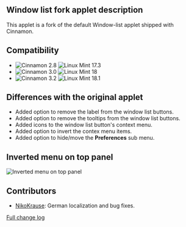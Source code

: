 ## Window list fork applet description

This applet is a fork of the default Window-list applet shipped with Cinnamon.

## Compatibility

- ![Cinnamon 2.8](https://odyseus.github.io/CinnamonTools/lib/MyBadges/Cinnamon-2.8.svg) ![Linux Mint 17.3](https://odyseus.github.io/CinnamonTools/lib/MyBadges/Linux_Mint-17.3.svg)
- ![Cinnamon 3.0](https://odyseus.github.io/CinnamonTools/lib/MyBadges/Cinnamon-3.0.svg) ![Linux Mint 18](https://odyseus.github.io/CinnamonTools/lib/MyBadges/Linux_Mint-18.svg)
- ![Cinnamon 3.2](https://odyseus.github.io/CinnamonTools/lib/MyBadges/Cinnamon-3.2.svg) ![Linux Mint 18.1](https://odyseus.github.io/CinnamonTools/lib/MyBadges/Linux_Mint-18.1.svg)

## Differences with the original applet
- Added option to remove the label from the window list buttons.
- Added option to remove the tooltips from the window list buttons.
- Added icons to the window list button's context menu.
- Added option to invert the contex menu items.
- Added option to hide/move the **Preferences** sub menu.

## Inverted menu on top panel

![Inverted menu on top panel](https://odyseus.github.io/CinnamonTools/lib/img/window-list-fork-001.png "Inverted menu on top panel")

## Contributors
- [NikoKrause](https://github.com/NikoKrause): German localization and bug fixes.

[Full change log](https://github.com/Odyseus/CinnamonTools/blob/master/applets/0dyseus%40window-list-fork/CHANGELOG.md)
